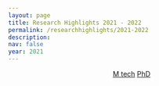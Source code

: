 ```yaml
---
layout: page
title: Research Highlights 2021 - 2022
permalink: /researchhighlights/2021-2022
description: 
nav: false
year: 2021
---
```




<div style="text-align:center;">
  <a href="/researchhighlights/2021-2022/mtech" class="btn btn-primary btn-lg active" role="button" aria-pressed="true">M tech</a>
  <a href="/researchhighlights/2021-2022/phd" class="btn btn-primary btn-lg active" role="button" aria-pressed="true">PhD</a>
</div>